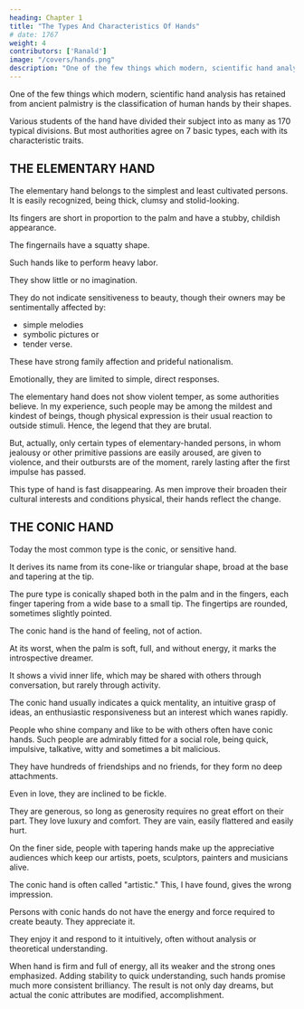 ```yaml
---
heading: Chapter 1
title: "The Types And Characteristics Of Hands"
# date: 1767
weight: 4
contributors: ['Ranald']
image: "/covers/hands.png"
description: "One of the few things which modern, scientific hand analysis has retained from ancient palmistry is the classification of human hands by their shapes"
---
```




<!-- 'WHAT,
will these
hands ne'er be clean? Here's the smell of blood
the perfumes of Arabia will not sweeten this little hand."
More truly than she knew, was the sign of murder on Lady Mac-
beth's hand. In people's hands are all their buried hopes, their
still:
all
wants, their loves, their passions the best and worst they have
ever done or ever hope to do. If you can read the stories in their
hands, you will know your friends and enemies even better than
know themselves. -->


One of the few things which modern, scientific hand analysis has retained from ancient palmistry is the classification of human hands by their shapes. 

Various students of the hand have divided their subject into as many as 170 typical divisions. But most authorities agree on 7 basic types, each with its characteristic traits.

## THE ELEMENTARY HAND

The elementary hand belongs to the simplest and least cultivated persons. It is easily recognized, being thick, clumsy and stolid-looking.

Its fingers are short in proportion to the palm and have a stubby, childish appearance.

The fingernails have a squatty shape.

Such hands like to perform heavy labor.

They show little or no imagination. 

They do not indicate sensitiveness to beauty, though their owners may be sentimentally affected by:
- simple melodies
- symbolic pictures or
- tender verse.

These have strong family affection and prideful nationalism. 

Emotionally, they are limited to simple, direct responses. 

The elementary hand does not show violent temper, as some authorities believe. In my experience, such people may be among the mildest and kindest of beings, though physical expression is their usual reaction to outside stimuli. Hence, the legend that they are brutal. 

But, actually, only certain types of elementary-handed persons, in whom jealousy or other primitive passions are easily aroused, are given to violence, and their outbursts are of the moment, rarely lasting after the first impulse has passed.

This type of hand is fast disappearing. As men improve their broaden their cultural interests and conditions physical, their hands reflect the change.


## THE CONIC HAND


Today the most common type is the conic, or sensitive hand. 

It derives its name from its cone-like or triangular shape, broad at the base and tapering at the tip. 

The pure type is conically shaped both in the palm and in the fingers, each finger tapering from a wide base to a small tip. The fingertips are rounded, sometimes slightly pointed.

The conic hand is the hand of feeling, not of action. 

At its worst, when the palm is soft, full, and without energy, it marks the introspective dreamer.

It shows a vivid inner life, which may be shared with others through conversation, but rarely through activity. 

The conic hand usually indicates a quick mentality, an intuitive grasp of ideas, an enthusiastic responsiveness but an interest which wanes rapidly.


People who shine company and like to be with others often have conic hands. Such people are admirably fitted for a social role, being quick, impulsive, talkative, witty and sometimes a bit malicious.

They have hundreds of friendships and no friends, for they form no deep attachments. 

Even in love, they are inclined to be fickle. 

They are generous, so long as generosity requires no great effort on their part. They love luxury and comfort. They are vain, easily flattered and easily hurt.

On the finer side, people with tapering hands make up the appreciative audiences which keep our artists, poets, sculptors, painters and musicians alive. 

The conic hand is often called "artistic." This, I have found, gives the wrong impression. 

Persons with conic hands do not have the energy and force required to create beauty. They appreciate it.

They enjoy it and respond to it intuitively, often without analysis or theoretical understanding.

When hand is firm and full of energy, all its weaker and the strong ones emphasized. Adding stability to quick understanding, such hands promise much more consistent brilliancy. The result is not only day dreams, but actual the conic attributes are modified, accomplishment.


